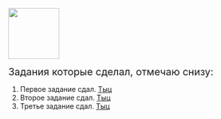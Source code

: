 <p><span style="font-size: 15pt;"><img src="https://hh.ru/employer-logo/2875361.png" alt="" width="102" height="102" /></span></p>
<p><span style="font-size: 15pt;">Задания которые сделал, отмечаю снизу:&nbsp;</span></p>
<ol>
<li>Первое задание сдал. <a href="https://github.com/helldone1/work/blob/master/hw01_easy.py">Тыц</a></li>
<li>Второе задание сдал. <a href="https://github.com/helldone1/work/blob/master/hw02_easy.py">Тыц</a></li>
<li>Третье задание сдал. <a href="https://github.com/helldone1/work/blob/master/hw03_easy.py">Тыц</a></li>
</ol>

